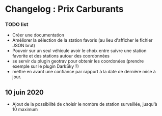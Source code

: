 # Changelog : Prix Carburants

### TODO list
- Créer une documentation
- Améliorer la sélection de la station favoris (au lieu d'afficher le fichier JSON brut)
- Pouvoir sur un seul véhicule avoir le choix entre suivre une station favorite et des stations autour des coordonnées
- se servir du plugin geotrav pour obtenir les coordonées (prendre exemple sur le plugin DarkSky ?)
- mettre en avant une confiance par rapport à la date de dernière mise à jour.


## 10 juin 2020
- Ajout de la possibilité de choisir le nombre de station surveillée, jusqu'à 10 maximum
